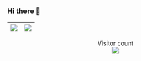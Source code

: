 ### Hi there 👋
| <a href="https://github.com/BenSunWhiteBoard"><img align="center" src="https://github-readme-stats.vercel.app/api?username=BenSunWhiteBoard&count_private=true&show_icons=true&theme=radical&hide=issues" /></a> | <a href="https://github.com/BenSunWhiteBoard"><img align="center" src="https://github-readme-stats.vercel.app/api/top-langs/?username=BenSunWhiteBoard&hide=jupyter%20notebook&show_icons=true&theme=radical&layout=compact" /></a> |
| ------------- | ------------- |

<p align="center"> 
  Visitor count<br>
  <img src="https://profile-counter.glitch.me/BenSunWhiteBoard/count.svg" />
</p>

<!--
**BenSunWhiteBoard/BenSunWhiteBoard** is a ✨ _special_ ✨ repository because its `README.md` (this file) appears on your GitHub profile.

Here are some ideas to get you started:

- 🔭 I’m currently working on ...
- 🌱 I’m currently learning ...
- 👯 I’m looking to collaborate on ...
- 🤔 I’m looking for help with ...
- 💬 Ask me about ...
- 📫 How to reach me: ...
- 😄 Pronouns: ...
- ⚡ Fun fact: ...
-->
